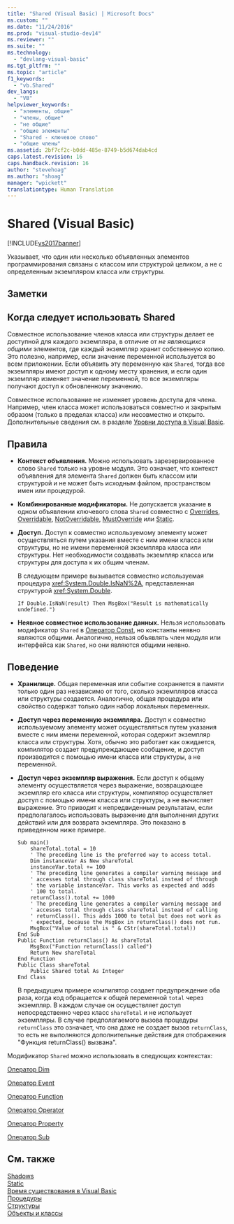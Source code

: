 ```yaml
---
title: "Shared (Visual Basic) | Microsoft Docs"
ms.custom: ""
ms.date: "11/24/2016"
ms.prod: "visual-studio-dev14"
ms.reviewer: ""
ms.suite: ""
ms.technology: 
  - "devlang-visual-basic"
ms.tgt_pltfrm: ""
ms.topic: "article"
f1_keywords: 
  - "vb.Shared"
dev_langs: 
  - "VB"
helpviewer_keywords: 
  - "элементы, общие"
  - "члены, общие"
  - "не общие"
  - "общие элементы"
  - "Shared - ключевое слово"
  - "общие члены"
ms.assetid: 2bf7cf2c-b0dd-485e-8749-b5d674dab4cd
caps.latest.revision: 16
caps.handback.revision: 16
author: "stevehoag"
ms.author: "shoag"
manager: "wpickett"
translationtype: Human Translation
---
```

# Shared (Visual Basic)
[!INCLUDE[vs2017banner](../../../csharp/includes/vs2017banner.md)]

Указывает, что один или несколько объявленных элементов программирования связаны с классом или структурой целиком, а не с определенным экземпляром класса или структуры.  
  
## Заметки  
  
## Когда следует использовать Shared  
 Совместное использование членов класса или структуры делает ее доступной для каждого экземпляра, в отличие от *не являющихся общими* элементов, где каждый экземпляр хранит собственную копию.  Это полезно, например, если значение переменной используется во всем приложении.  Если объявить эту переменную как `Shared`, тогда все экземпляры имеют доступ к одному месту хранения, и если один экземпляр изменяет значение переменной, то все экземпляры получают доступ к обновленному значению.  
  
 Совместное использование не изменяет уровень доступа для члена.  Например, член класса может использоваться совместно и закрытым образом \(только в пределах класса\) или несовместно и открыто.  Дополнительные сведения см. в разделе [Уровни доступа в Visual Basic](../../../visual-basic/programming-guide/language-features/declared-elements/access-levels.md).  
  
## Правила  
  
-   **Контекст объявления.** Можно использовать зарезервированное слово `Shared` только на уровне модуля.  Это означает, что контекст объявления для элемента `Shared` должен быть классом или структурой и не может быть исходным файлом, пространством имен или процедурой.  
  
-   **Комбинированные модификаторы.** Не допускается указание в одном объявлении ключевого слова `Shared` совместно с [Overrides](../../../visual-basic/language-reference/modifiers/overrides.md), [Overridable](../../../visual-basic/language-reference/modifiers/overridable.md), [NotOverridable](../../../visual-basic/language-reference/modifiers/notoverridable.md), [MustOverride](../../../visual-basic/language-reference/modifiers/mustoverride.md) или [Static](../../../visual-basic/language-reference/modifiers/static.md).  
  
-   **Доступ.** Доступ к совместно используемому элементу может осуществляться путем указания вместе с ним имени класса или структуры, но не имени переменной экземпляра класса или структуры.  Нет необходимости создавать экземпляр класса или структуры для доступа к их общим членам.  
  
     В следующем примере вызывается совместно используемая процедура <xref:System.Double.IsNaN%2A>, представленная структурой <xref:System.Double>.  
  
     `If Double.IsNaN(result) Then MsgBox("Result is mathematically undefined.")`  
  
-   **Неявное совместное использование данных.** Нельзя использовать модификатор `Shared` в [Оператор Const](../../../visual-basic/language-reference/statements/const-statement.md), но константы неявно являются общими.  Аналогично, нельзя объявлять член модуля или интерфейса как `Shared`, но они являются общими неявно.  
  
## Поведение  
  
-   **Хранилище.** Общая переменная или событие сохраняется в памяти только один раз независимо от того, сколько экземпляров класса или структуры создается.  Аналогично, общая процедура или свойство содержат только один набор локальных переменных.  
  
-   **Доступ через переменную экземпляра.** Доступ к совместно используемому элементу может осуществляться путем указания вместе с ним имени переменной, которая содержит экземпляр класса или структуры.  Хотя, обычно это работает как ожидается, компилятор создает предупреждающее сообщение, и доступ производится с помощью имени класса или структуры, а не переменной.  
  
-   **Доступ через экземпляр выражения.** Если доступ к общему элементу осуществляется через выражение, возвращающее экземпляр его класса или структуры, компилятор осуществляет доступ с помощью имени класса или структуры, а не вычисляет выражение.  Это приводит к непредвиденным результатам, если предполагалось использовать выражение для выполнения других действий или для возврата экземпляра.  Это показано в приведенном ниже примере.  
  
    ```  
    Sub main()  
        shareTotal.total = 10  
        ' The preceding line is the preferred way to access total.  
        Dim instanceVar As New shareTotal  
        instanceVar.total += 100  
        ' The preceding line generates a compiler warning message and  
        ' accesses total through class shareTotal instead of through  
        ' the variable instanceVar. This works as expected and adds  
        ' 100 to total.  
        returnClass().total += 1000  
        ' The preceding line generates a compiler warning message and  
        ' accesses total through class shareTotal instead of calling  
        ' returnClass(). This adds 1000 to total but does not work as  
        ' expected, because the MsgBox in returnClass() does not run.  
        MsgBox("Value of total is " & CStr(shareTotal.total))  
    End Sub  
    Public Function returnClass() As shareTotal  
        MsgBox("Function returnClass() called")  
        Return New shareTotal  
    End Function  
    Public Class shareTotal  
        Public Shared total As Integer  
    End Class  
    ```  
  
     В предыдущем примере компилятор создает предупреждение оба раза, когда код обращается к общей переменной `total` через экземпляр.  В каждом случае он осуществляет доступ непосредственно через класс `shareTotal` и не использует экземпляры.  В случае предполагаемого вызова процедуры `returnClass` это означает, что она даже не создает вызов `returnClass`, то есть не выполняются дополнительные действия для отображения "Функция returnClass\(\) вызвана".  
  
 Модификатор `Shared` можно использовать в следующих контекстах:  
  
 [Оператор Dim](../../../visual-basic/language-reference/statements/dim-statement.md)  
  
 [Оператор Event](../../../visual-basic/language-reference/statements/event-statement.md)  
  
 [Оператор Function](../../../visual-basic/language-reference/statements/function-statement.md)  
  
 [Оператор Operator](../../../visual-basic/language-reference/statements/operator-statement.md)  
  
 [Оператор Property](../../../visual-basic/language-reference/statements/property-statement.md)  
  
 [Оператор Sub](../../../visual-basic/language-reference/statements/sub-statement.md)  
  
## См. также  
 [Shadows](../../../visual-basic/language-reference/modifiers/shadows.md)   
 [Static](../../../visual-basic/language-reference/modifiers/static.md)   
 [Время существования в Visual Basic](../../../visual-basic/programming-guide/language-features/declared-elements/lifetime.md)   
 [Процедуры](../../../visual-basic/programming-guide/language-features/procedures/index.md)   
 [Структуры](../../../visual-basic/programming-guide/language-features/data-types/structures.md)   
 [Объекты и классы](../../../visual-basic/programming-guide/language-features/objects-and-classes/index.md)
